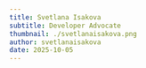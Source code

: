 ```yaml
---
title: Svetlana Isakova
subtitle: Developer Advocate
thumbnail: ./svetlanaisakova.png
author: svetlanaisakova
date: 2025-10-05
---
```

